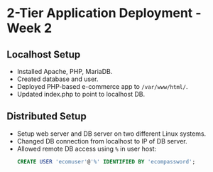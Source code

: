 # 2-Tier Application Deployment - Week 2

## Localhost Setup

- Installed Apache, PHP, MariaDB.
- Created database and user.
- Deployed PHP-based e-commerce app to `/var/www/html/`.
- Updated index.php to point to localhost DB.

## Distributed Setup

- Setup web server and DB server on two different Linux systems.
- Changed DB connection from localhost to IP of DB server.
- Allowed remote DB access using `%` in user host:
  ```sql
  CREATE USER 'ecomuser'@'%' IDENTIFIED BY 'ecompassword';